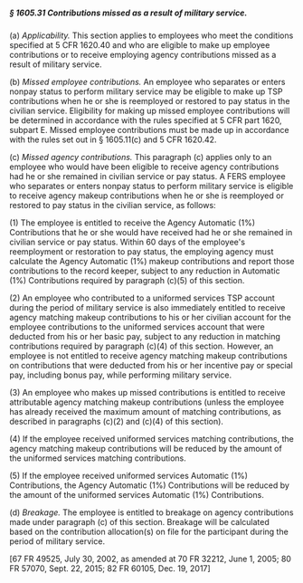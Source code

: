 ##### § 1605.31 Contributions missed as a result of military service. #####

(a) *Applicability.* This section applies to employees who meet the conditions specified at 5 CFR 1620.40 and who are eligible to make up employee contributions or to receive employing agency contributions missed as a result of military service.

(b) *Missed employee contributions.* An employee who separates or enters nonpay status to perform military service may be eligible to make up TSP contributions when he or she is reemployed or restored to pay status in the civilian service. Eligibility for making up missed employee contributions will be determined in accordance with the rules specified at 5 CFR part 1620, subpart E. Missed employee contributions must be made up in accordance with the rules set out in § 1605.11(c) and 5 CFR 1620.42.

(c) *Missed agency contributions.* This paragraph (c) applies only to an employee who would have been eligible to receive agency contributions had he or she remained in civilian service or pay status. A FERS employee who separates or enters nonpay status to perform military service is eligible to receive agency makeup contributions when he or she is reemployed or restored to pay status in the civilian service, as follows:

(1) The employee is entitled to receive the Agency Automatic (1%) Contributions that he or she would have received had he or she remained in civilian service or pay status. Within 60 days of the employee's reemployment or restoration to pay status, the employing agency must calculate the Agency Automatic (1%) makeup contributions and report those contributions to the record keeper, subject to any reduction in Automatic (1%) Contributions required by paragraph (c)(5) of this section.

(2) An employee who contributed to a uniformed services TSP account during the period of military service is also immediately entitled to receive agency matching makeup contributions to his or her civilian account for the employee contributions to the uniformed services account that were deducted from his or her basic pay, subject to any reduction in matching contributions required by paragraph (c)(4) of this section. However, an employee is not entitled to receive agency matching makeup contributions on contributions that were deducted from his or her incentive pay or special pay, including bonus pay, while performing military service.

(3) An employee who makes up missed contributions is entitled to receive attributable agency matching makeup contributions (unless the employee has already received the maximum amount of matching contributions, as described in paragraphs (c)(2) and (c)(4) of this section).

(4) If the employee received uniformed services matching contributions, the agency matching makeup contributions will be reduced by the amount of the uniformed services matching contributions.

(5) If the employee received uniformed services Automatic (1%) Contributions, the Agency Automatic (1%) Contributions will be reduced by the amount of the uniformed services Automatic (1%) Contributions.

(d) *Breakage.* The employee is entitled to breakage on agency contributions made under paragraph (c) of this section. Breakage will be calculated based on the contribution allocation(s) on file for the participant during the period of military service.

[67 FR 49525, July 30, 2002, as amended at 70 FR 32212, June 1, 2005; 80 FR 57070, Sept. 22, 2015; 82 FR 60105, Dec. 19, 2017]